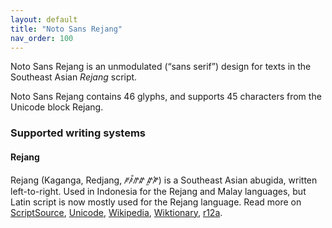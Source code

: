 ```yaml
---
layout: default
title: "Noto Sans Rejang"
nav_order: 100
---
```

Noto Sans Rejang is an unmodulated (“sans serif”) design for texts in the Southeast Asian _Rejang_ script. 

Noto Sans Rejang contains 46 glyphs, and supports 45 characters from the Unicode block Rejang.


### Supported writing systems


#### Rejang

Rejang (Kaganga, Redjang, <span class='autonym'>ꥆꤰ꥓ꤼꤽ ꤽꥍꤺꥏ</span>) is a Southeast Asian abugida, written left-to-right. Used in Indonesia for the Rejang and Malay languages, but Latin script is now mostly used for the Rejang language. Read more on [ScriptSource](https://scriptsource.org/scr/Rjng), [Unicode](https://www.unicode.org/versions/Unicode13.0.0/ch17.pdf#G27208), [Wikipedia](https://en.wikipedia.org/wiki/ISO_15924:Rjng), [Wiktionary](https://en.wiktionary.org/wiki/Category:Rejang_script), [r12a](https://r12a.github.io/scripts/links?iso=Rjng).

